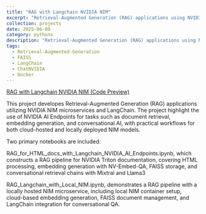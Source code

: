 ```yaml
---
title: "RAG with Langchain NVIDIA NIM"
excerpt: "Retrieval-Augmented Generation (RAG) applications using NVIDIA NIM microservices and LangChain. <br/><img src='/images/RAG.png'>"
collection: projects
date: 2025-06-08
category: pythons
description: "Retrieval-Augmented Generation (RAG) applications using NVIDIA NIM microservices and LangChain."
tags:
  - Retrieval-Augmented-Generation
  - FAISS
  - LangChain
  - ChatNVIDIA
  - Docker
---
```


[RAG with Langchain NVIDIA NIM (Code Preview)](https://github.com/ranranrunforit/RAG/tree/main/RAG%20with%20Langchain%20NVIDIA%20NIM)

This project developes Retrieval-Augmented Generation (RAG) applications utilizing NVIDIA NIM microservices and LangChain. The project highlight the use of NVIDIA AI Endpoints for tasks such as document retrieval, embedding generation, and conversational AI, with practical workflows for both cloud-hosted and locally deployed NIM models. 

Two primary notebooks are included: 

RAG_for_HTML_docs_with_Langchain_NVIDIA_AI_Endpoints.ipynb, which constructs a RAG pipeline for NVIDIA Triton documentation, covering HTML processing, embedding generation with NV-Embed-QA, FAISS storage, and conversational retrieval chains with Mixtral and Llama3

RAG_Langchain_with_Local_NIM.ipynb, demonstrates a RAG pipeline with a locally hosted NIM microservice, including local NIM container setup, cloud-based embedding generation, FAISS document management, and LangChain integration for conversational QA. 